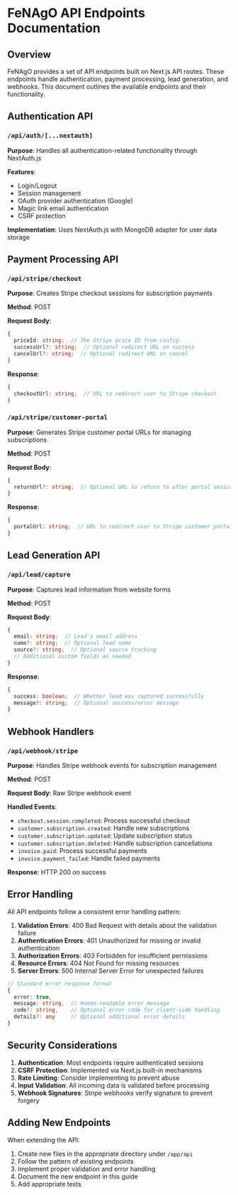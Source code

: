 # FeNAgO API Endpoints Documentation

## Overview

FeNAgO provides a set of API endpoints built on Next.js API routes. These endpoints handle authentication, payment processing, lead generation, and webhooks. This document outlines the available endpoints and their functionality.

## Authentication API

### `/api/auth/[...nextauth]`

**Purpose**: Handles all authentication-related functionality through NextAuth.js

**Features**:
- Login/Logout
- Session management
- OAuth provider authentication (Google)
- Magic link email authentication
- CSRF protection

**Implementation**: Uses NextAuth.js with MongoDB adapter for user data storage

## Payment Processing API

### `/api/stripe/checkout`

**Purpose**: Creates Stripe checkout sessions for subscription payments

**Method**: POST

**Request Body**:
```typescript
{
  priceId: string;  // The Stripe price ID from config
  successUrl?: string;  // Optional redirect URL on success
  cancelUrl?: string;  // Optional redirect URL on cancel
}
```

**Response**:
```typescript
{
  checkoutUrl: string;  // URL to redirect user to Stripe checkout
}
```

### `/api/stripe/customer-portal`

**Purpose**: Generates Stripe customer portal URLs for managing subscriptions

**Method**: POST

**Request Body**:
```typescript
{
  returnUrl?: string;  // Optional URL to return to after portal session
}
```

**Response**:
```typescript
{
  portalUrl: string;  // URL to redirect user to Stripe customer portal
}
```

## Lead Generation API

### `/api/lead/capture`

**Purpose**: Captures lead information from website forms

**Method**: POST

**Request Body**:
```typescript
{
  email: string;  // Lead's email address
  name?: string;  // Optional lead name
  source?: string;  // Optional source tracking
  // Additional custom fields as needed
}
```

**Response**:
```typescript
{
  success: boolean;  // Whether lead was captured successfully
  message?: string;  // Optional success/error message
}
```

## Webhook Handlers

### `/api/webhook/stripe`

**Purpose**: Handles Stripe webhook events for subscription management

**Method**: POST

**Request Body**: Raw Stripe webhook event

**Handled Events**:
- `checkout.session.completed`: Process successful checkout
- `customer.subscription.created`: Handle new subscriptions
- `customer.subscription.updated`: Update subscription status
- `customer.subscription.deleted`: Handle subscription cancellations
- `invoice.paid`: Process successful payments
- `invoice.payment_failed`: Handle failed payments

**Response**: HTTP 200 on success

## Error Handling

All API endpoints follow a consistent error handling pattern:

1. **Validation Errors**: 400 Bad Request with details about the validation failure
2. **Authentication Errors**: 401 Unauthorized for missing or invalid authentication
3. **Authorization Errors**: 403 Forbidden for insufficient permissions
4. **Resource Errors**: 404 Not Found for missing resources
5. **Server Errors**: 500 Internal Server Error for unexpected failures

```typescript
// Standard error response format
{
  error: true,
  message: string,  // Human-readable error message
  code?: string,    // Optional error code for client-side handling
  details?: any     // Optional additional error details
}
```

## Security Considerations

1. **Authentication**: Most endpoints require authenticated sessions
2. **CSRF Protection**: Implemented via Next.js built-in mechanisms
3. **Rate Limiting**: Consider implementing to prevent abuse
4. **Input Validation**: All incoming data is validated before processing
5. **Webhook Signatures**: Stripe webhooks verify signature to prevent forgery

## Adding New Endpoints

When extending the API:

1. Create new files in the appropriate directory under `/app/api`
2. Follow the pattern of existing endpoints
3. Implement proper validation and error handling
4. Document the new endpoint in this guide
5. Add appropriate tests
